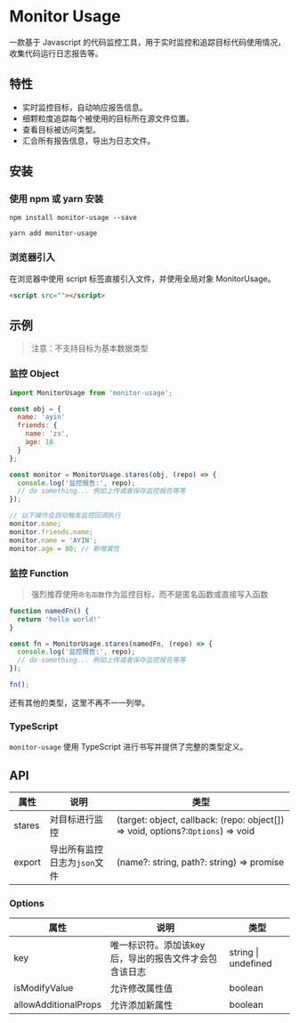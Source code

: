 # Monitor Usage

一款基于 Javascript 的代码监控工具，用于实时监控和追踪目标代码使用情况，收集代码运行日志报告等。

## 特性

- 实时监控目标，自动响应报告信息。
- 细颗粒度追踪每个被使用的目标所在源文件位置。
- 查看目标被访问类型。
- 汇合所有报告信息，导出为日志文件。

## 安装

### 使用 npm 或 yarn 安装

```shell
npm install monitor-usage --save
```

```shell
yarn add monitor-usage
```

### 浏览器引入

在浏览器中使用 script 标签直接引入文件，并使用全局对象 MonitorUsage。

```html
<script src=""></script>
```

## 示例

> 注意：不支持目标为基本数据类型

### 监控 Object

```js
import MonitorUsage from 'monitor-usage';

const obj = {
  name: 'ayin'
  friends: {
    name: 'zs',
    age: 18
  }
};

const monitor = MonitorUsage.stares(obj, (repo) => {
  console.log('监控报告:', repo);
  // do something... 例如上传或者保存监控报告等等
});

// 以下操作会自动触发监控回调执行
monitor.name;
monitor.friends.name;
monitor.name = 'AYIN';
monitor.age = 88; // 新增属性
```

### 监控 Function

> 强烈推荐使用`命名函数`作为监控目标，而不是匿名函数或直接写入函数

```js
function namedFn() {
  return 'hello world!'
}

const fn = MonitorUsage.stares(namedFn, (repo) => {
  console.log('监控报告:', repo);
  // do something... 例如上传或者保存监控报告等等
});

fn();
```

还有其他的类型，这里不再不一一列举。

### TypeScript

`monitor-usage` 使用 TypeScript 进行书写并提供了完整的类型定义。

## API

| 属性   | 说明                         | 类型                                                         |
| ------ | ---------------------------- | ------------------------------------------------------------ |
| stares | 对目标进行监控               | (target: object, callback: (repo: object[]) => void, options?:`Options`) => void |
| export | 导出所有监控日志为`json`文件 | (name?: string, path?: string) => promise<string>            |

### Options

| 属性                 | 说明                                                  | 类型                |
| -------------------- | ----------------------------------------------------- | ------------------- |
| key                  | 唯一标识符。添加该key后，导出的报告文件才会包含该日志 | string \| undefined |
| isModifyValue        | 允许修改属性值                                        | boolean             |
| allowAdditionalProps | 允许添加新属性                                        | boolean             |
